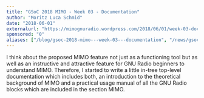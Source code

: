 ```yaml
---
title: "GSoC 2018 MIMO - Week 03 - Documentation"
author: "Moritz Luca Schmid"
date: "2018-06-01"
externalurl: "https://mimognuradio.wordpress.com/2018/06/01/week-03-documentation/"
sponsored: "0"
aliases: ["/blog/gsoc-2018-mimo---week-03---documentation", "/news/gsoc-2018-mimo---week-03---documentation"]
---
```

I think about the proposed MIMO feature not just as a functioning tool but as well as an instructive and attractive feature for GNU Radio beginners to understand MIMO. Therefore, I started to write a little in-tree top-level documentation which includes both, an introduction to the theoretical background of MIMO and a practical usage manual of all the GNU Radio blocks which are included in the section MIMO.
<!--more-->